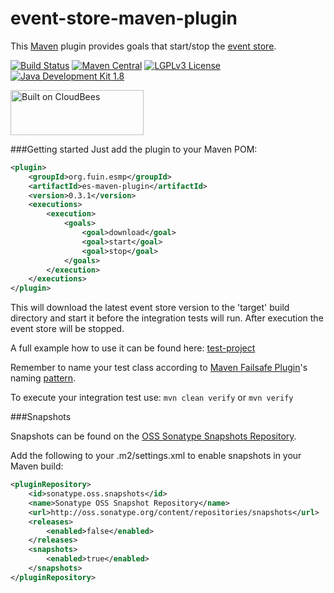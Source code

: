 # event-store-maven-plugin
This [Maven](https://maven.apache.org/) plugin provides goals that start/stop the [event store](https://github.com/EventStore/EventStore).

[![Build Status](https://fuin-org.ci.cloudbees.com/job/event-store-maven-plugin/badge/icon)](https://fuin-org.ci.cloudbees.com/job/event-store-maven-plugin/)
[![Maven Central](https://maven-badges.herokuapp.com/maven-central/org.fuin.esmp/es-maven-plugin/badge.svg)](https://maven-badges.herokuapp.com/maven-central/org.fuin.esmp/es-maven-plugin/)
[![LGPLv3 License](http://img.shields.io/badge/license-LGPLv3-blue.svg)](https://www.gnu.org/licenses/lgpl.html)
[![Java Development Kit 1.8](https://img.shields.io/badge/JDK-1.8-green.svg)](http://www.oracle.com/technetwork/java/javase/downloads/jdk8-downloads-2133151.html)

<a href="https://fuin-org.ci.cloudbees.com/job/event-store-maven-plugin"><img src="http://www.fuin.org/images/Button-Built-on-CB-1.png" width="213" height="72" border="0" alt="Built on CloudBees"/></a>

###Getting started
Just add the plugin to your Maven POM:
```xml
<plugin>
	<groupId>org.fuin.esmp</groupId>
	<artifactId>es-maven-plugin</artifactId>
	<version>0.3.1</version>
	<executions>
		<execution>
			<goals>
				<goal>download</goal>
				<goal>start</goal>
				<goal>stop</goal>
			</goals>
		</execution>
	</executions>
</plugin>
```
This will download the latest event store version to the 'target' build directory and start it before the integration tests will run. After execution the event store will be stopped.

A full example how to use it can be found here: [test-project](https://github.com/fuinorg/event-store-maven-plugin/tree/master/es-maven-test/src/test/resources/test-project)

Remember to name your test class according to [Maven Failsafe Plugin](http://maven.apache.org/surefire/maven-failsafe-plugin/)'s naming [pattern](http://maven.apache.org/surefire/maven-failsafe-plugin/examples/inclusion-exclusion.html).

To execute your integration test use:
```mvn clean verify``` or ```mvn verify```

###Snapshots

Snapshots can be found on the [OSS Sonatype Snapshots Repository](http://oss.sonatype.org/content/repositories/snapshots/org/fuin "Snapshot Repository"). 

Add the following to your .m2/settings.xml to enable snapshots in your Maven build:

```xml
<pluginRepository>
    <id>sonatype.oss.snapshots</id>
    <name>Sonatype OSS Snapshot Repository</name>
    <url>http://oss.sonatype.org/content/repositories/snapshots</url>
    <releases>
        <enabled>false</enabled>
    </releases>
    <snapshots>
        <enabled>true</enabled>
    </snapshots>
</pluginRepository>
```
